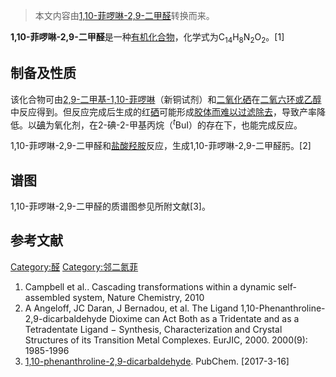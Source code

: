 > 本文内容由[1,10-菲啰啉-2,9-二甲醛](https://zh.wikipedia.org/wiki/1,10-菲啰啉-2,9-二甲醛)转换而来。


**1,10-菲啰啉-2,9-二甲醛**是一种[有机化合物](../Page/有机化合物.md "wikilink")，化学式为C<sub>14</sub>H<sub>8</sub>N<sub>2</sub>O<sub>2</sub>。\[1\]

## 制备及性质

该化合物可由[2,9-二甲基-1,10-菲啰啉](../Page/2,9-二甲基-1,10-菲啰啉.md "wikilink")（新铜试剂）和[二氧化硒](../Page/二氧化硒.md "wikilink")在[二氧六环或](https://zh.wikipedia.org/wiki/二氧六环 "wikilink")[乙醇](../Page/乙醇.md "wikilink")中反应得到。但反应完成后生成的红[硒](../Page/硒.md "wikilink")可能形成[胶体而难以过滤除去](https://zh.wikipedia.org/wiki/胶体 "wikilink")，导致产率降低。以[碘](../Page/碘.md "wikilink")为氧化剂，在2-碘-2-甲基丙烷（<sup>*t*</sup>BuI）的存在下，也能完成反应。

1,10-菲啰啉-2,9-二甲醛和[盐酸羟胺](../Page/盐酸羟胺.md "wikilink")反应，生成1,10-菲啰啉-2,9-二甲醛肟。\[2\]

## 谱图

1,10-菲啰啉-2,9-二甲醛的质谱图参见所附文献\[3\]。

## 参考文献

[Category:醛](https://zh.wikipedia.org/wiki/Category:醛 "wikilink") [Category:邻二氮菲](https://zh.wikipedia.org/wiki/Category:邻二氮菲 "wikilink")

1.  Campbell et al.. Cascading transformations within a dynamic self-assembled system, Nature Chemistry, 2010
2.  A Angeloff, JC Daran, J Bernadou, et al. The Ligand 1,10-Phenanthroline-2,9-dicarbaldehyde Dioxime can Act Both as a Tridentate and as a Tetradentate Ligand − Synthesis, Characterization and Crystal Structures of its Transition Metal Complexes. EurJIC, 2000. 2000(9): 1985-1996
3.  [1,10-phenanthroline-2,9-dicarbaldehyde](https://pubchem.ncbi.nlm.nih.gov/compound/602123#section=GC-MS). PubChem. \[2017-3-16\]